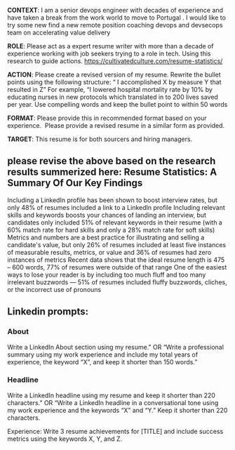 


**CONTEXT**: I am a  senior devops engineer with decades of experience and have taken a break from the work world to move to Portugal . I would like to try some new find a new remote position coaching devops and devsecops team on accelerating value delivery

**ROLE**: Please act as a  expert resume writer with more than a decade of experience working with job seekers trying to a role in tech. Using this research to guide actions. https://cultivatedculture.com/resume-statistics/

**ACTION**: Please create a revised version of my resume. Rewrite the bullet points using the following structure: “ I accomplished X by measure Y that resulted in Z” For example, “I lowered hospital mortality rate by 10% by educating nurses in new protocols which translated in to 200 lives saved per year. Use compelling words and keep the bullet point to within 50 words

**FORMAT**: Please provide this in recommended format based on your experience.  Please provide a revised resume in a similar form as provided.

**TARGET**: This resume is for both sourcers and hiring managers.

## please revise the above based on the research results summerized here: Resume Statistics: A Summary Of Our Key Findings 
Including a LinkedIn profile has been shown to boost interview rates, but only 48% of resumes included a link to a LinkedIn profile 
Including relevant skills and keywords boosts your chances of landing an interview, but candidates only included 51% of relevant keywords in their resume (with a 60% match rate for hard skills and only a 28% match rate for soft skills) 
Metrics and numbers are a best practice for illustrating and selling a candidate's value, but only 26% of resumes included at least five instances of measurable results, metrics, or value and 36% of resumes had zero instances of metrics 
Recent data shows that the ideal resume length is 475 – 600 words, 77% of resumes were outside of that range
One of the easiest ways to lose your reader is by including too much fluff and too many irrelevant buzzwords — 51% of resumes included fluffy buzzwords, cliches, or the incorrect use of pronouns



## Linkedin prompts:
### About
Write a LinkedIn About section using my resume." OR “Write a professional summary using my work experience and include my total years of experience, the keyword “X”, and keep it shorter than 150 words.”

### Headline
Write a LinkedIn headline using my resume and keep it shorter than 220 characters.” OR “Write a LinkedIn headline in a conversational tone using my work experience and the keywords “X” and “Y.” Keep it shorter than 220 characters.

Experience:
Write 3 resume achievements for [TITLE] and include success metrics using the keywords X, Y, and Z.

